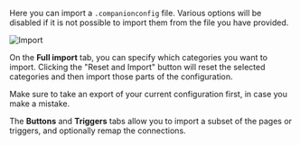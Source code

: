 Here you can import a `.companionconfig` file. Various options will be disabled if it is not possible to import them from the file you have provided.

![Import](images/import.png?raw=true 'Import')

On the **Full import** tab, you can specify which categories you want to import. Clicking the "Reset and Import" button will reset the selected categories and then import those parts of the configuration.

Make sure to take an export of your current configuration first, in case you make a mistake.

The **Buttons** and **Triggers** tabs allow you to import a subset of the pages or triggers, and optionally remap the connections.
